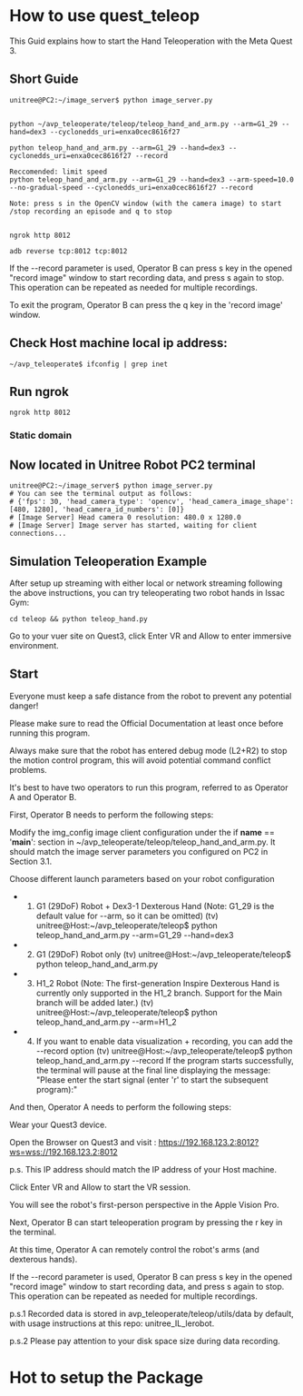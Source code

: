 # How to use quest_teleop

This Guid explains how to start the Hand Teleoperation with the Meta Quest 3.

## Short Guide

    unitree@PC2:~/image_server$ python image_server.py


    python ~/avp_teleoperate/teleop/teleop_hand_and_arm.py --arm=G1_29 --hand=dex3 --cyclonedds_uri=enxa0cec8616f27

    python teleop_hand_and_arm.py --arm=G1_29 --hand=dex3 --cyclonedds_uri=enxa0cec8616f27 --record

    Reccomended: limit speed
    python teleop_hand_and_arm.py --arm=G1_29 --hand=dex3 --arm-speed=10.0 --no-gradual-speed --cyclonedds_uri=enxa0cec8616f27 --record

    Note: press s in the OpenCV window (with the camera image) to start /stop recording an episode and q to stop


    ngrok http 8012

    adb reverse tcp:8012 tcp:8012

If the --record parameter is used, Operator B can press s key in the opened "record image" window to start recording data, and press s again to stop. This operation can be repeated as needed for multiple recordings.

To exit the program, Operator B can press the q key in the 'record image' window.

## Check Host machine local ip address:

    ~/avp_teleoperate$ ifconfig | grep inet

## Run ngrok

    ngrok http 8012

### Static domain

    

## Now located in Unitree Robot PC2 terminal

    unitree@PC2:~/image_server$ python image_server.py
    # You can see the terminal output as follows:
    # {'fps': 30, 'head_camera_type': 'opencv', 'head_camera_image_shape': [480, 1280], 'head_camera_id_numbers': [0]}
    # [Image Server] Head camera 0 resolution: 480.0 x 1280.0
    # [Image Server] Image server has started, waiting for client connections...

## Simulation Teleoperation Example

After setup up streaming with either local or network streaming following the above instructions, you can try teleoperating two robot hands in Issac Gym:

    cd teleop && python teleop_hand.py

Go to your vuer site on Quest3, click Enter VR and Allow to enter immersive environment.

## Start

Everyone must keep a safe distance from the robot to prevent any potential danger!

Please make sure to read the Official Documentation at least once before running this program.

Always make sure that the robot has entered debug mode (L2+R2) to stop the motion control program, this will avoid potential command conflict problems.

It's best to have two operators to run this program, referred to as Operator A and Operator B.

First, Operator B needs to perform the following steps:

Modify the img_config image client configuration under the if __name__ == '__main__': section in ~/avp_teleoperate/teleop/teleop_hand_and_arm.py. It should match the image server parameters you configured on PC2 in Section 3.1.

Choose different launch parameters based on your robot configuration

* 1. G1 (29DoF) Robot + Dex3-1 Dexterous Hand (Note: G1_29 is the default value for --arm, so it can be omitted)
(tv) unitree@Host:~/avp_teleoperate/teleop$ 
    python teleop_hand_and_arm.py --arm=G1_29 --hand=dex3

* 2. G1 (29DoF) Robot only
(tv) unitree@Host:~/avp_teleoperate/teleop$ python teleop_hand_and_arm.py

* 3. H1_2 Robot (Note: The first-generation Inspire Dexterous Hand is currently only supported in the H1_2 branch. Support for the Main branch will be added later.)
(tv) unitree@Host:~/avp_teleoperate/teleop$ python teleop_hand_and_arm.py --arm=H1_2

* 4. If you want to enable data visualization + recording, you can add the --record option
(tv) unitree@Host:~/avp_teleoperate/teleop$ python teleop_hand_and_arm.py --record
If the program starts successfully, the terminal will pause at the final line displaying the message: "Please enter the start signal (enter 'r' to start the subsequent program):"

And then, Operator A needs to perform the following steps:

Wear your Quest3 device.

Open the Browser on Quest3 and visit : https://192.168.123.2:8012?ws=wss://192.168.123.2:8012

p.s. This IP address should match the IP address of your Host machine.

Click Enter VR and Allow to start the VR session.

You will see the robot's first-person perspective in the Apple Vision Pro.

Next, Operator B can start teleoperation program by pressing the r key in the terminal.

At this time, Operator A can remotely control the robot's arms (and dexterous hands).

If the --record parameter is used, Operator B can press s key in the opened "record image" window to start recording data, and press s again to stop. This operation can be repeated as needed for multiple recordings.

p.s.1 Recorded data is stored in avp_teleoperate/teleop/utils/data by default, with usage instructions at this repo: unitree_IL_lerobot.

p.s.2 Please pay attention to your disk space size during data recording.



# Hot to setup the Package

